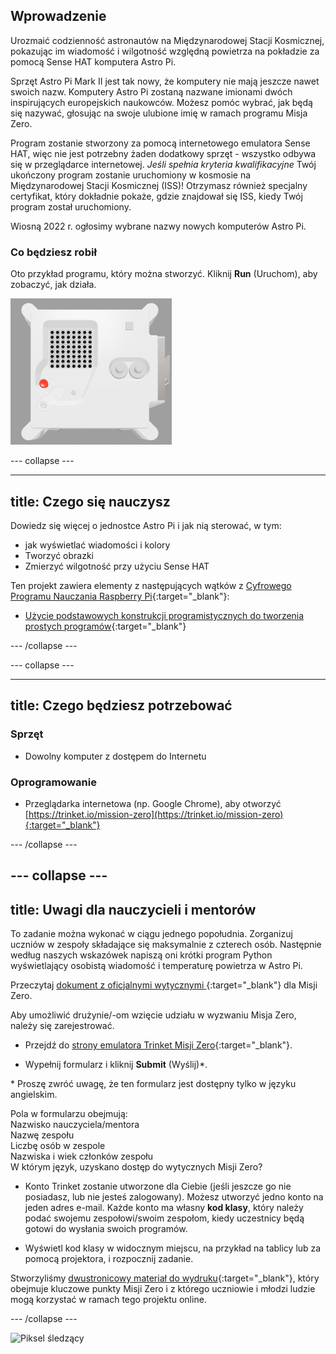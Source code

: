 ## Wprowadzenie

Urozmaić codzienność astronautów na Międzynarodowej Stacji Kosmicznej, pokazując im wiadomość i wilgotność względną powietrza na pokładzie za pomocą Sense HAT komputera Astro Pi.

Sprzęt Astro Pi Mark II jest tak nowy, że komputery nie mają jeszcze nawet swoich nazw. Komputery Astro Pi zostaną nazwane imionami dwóch inspirujących europejskich naukowców. Możesz pomóc wybrać, jak będą się nazywać, głosując na swoje ulubione imię w ramach programu Misja Zero.

Program zostanie stworzony za pomocą internetowego emulatora Sense HAT, więc nie jest potrzebny żaden dodatkowy sprzęt - wszystko odbywa się w przeglądarce internetowej. *Jeśli spełnia kryteria kwalifikacyjne* Twój ukończony program zostanie uruchomiony w kosmosie na Międzynarodowej Stacji Kosmicznej (ISS)! Otrzymasz również specjalny certyfikat, który dokładnie pokaże, gdzie znajdował się ISS, kiedy Twój program został uruchomiony.

Wiosną 2022 r. ogłosimy wybrane nazwy nowych komputerów Astro Pi.


### Co będziesz robił

Oto przykład programu, który można stworzyć. Kliknij **Run** (Uruchom), aby zobaczyć, jak działa.

![Emulator Trinket Sense HAT uruchamia przykładowy program, który przewija wartość wilgotności po matrycy LED, a następnie wyświetla obraz ryby](images/M0_4.gif)


--- collapse ---



---
title: Czego się nauczysz
---

Dowiedz się więcej o jednostce Astro Pi i jak nią sterować, w tym:
+ jak wyświetlać wiadomości i kolory
+ Tworzyć obrazki
+ Zmierzyć wilgotność przy użyciu Sense HAT

Ten projekt zawiera elementy z następujących wątków z [Cyfrowego Programu Nauczania Raspberry Pi](http://rpf.io/curriculum){:target="_blank"}:

+ [Użycie podstawowych konstrukcji programistycznych do tworzenia prostych programów](https://curriculum.raspberrypi.org/programming/creator/){:target="_blank"}

--- /collapse ---

--- collapse ---

---
title: Czego będziesz potrzebować
---

### Sprzęt

+ Dowolny komputer z dostępem do Internetu

### Oprogramowanie

+ Przeglądarka internetowa (np. Google Chrome), aby otworzyć [https://trinket.io/mission-zero](https://trinket.io/mission-zero){:target="_blank"}

--- /collapse ---

--- collapse ---
---
title: Uwagi dla nauczycieli i mentorów
---


To zadanie można wykonać w ciągu jednego popołudnia. Zorganizuj uczniów w zespoły składające się maksymalnie z czterech osób. Następnie według naszych wskazówek napiszą oni krótki program Python wyświetlający osobistą wiadomość i temperaturę powietrza w Astro Pi.

Przeczytaj [dokument z oficjalnymi wytycznymi ](https://astro-pi.org/wp-content/uploads/2018/09/Astro_Pi_Mission_Zero_Guidelines_2018_19_V12_pages.pdf){:target="_blank"} dla Misji Zero.

Aby umożliwić drużynie/-om wzięcie udziału w wyzwaniu Misja Zero, należy się zarejestrować.

+ Przejdź do [strony emulatora Trinket Misji Zero](https://trinket.io/mission-zero){:target="_blank"}.

+ Wypełnij formularz i kliknij **Submit** (Wyślij)\*.

\* Proszę zwróć uwagę, że ten formularz jest dostępny tylko w języku angielskim.

Pola w formularzu obejmują:  
Nazwisko nauczyciela/mentora   
Nazwę zespołu  
Liczbę osób w zespole  
Nazwiska i wiek członków zespołu   
W którym język, uzyskano dostęp do wytycznych Misji Zero?

+ Konto Trinket zostanie utworzone dla Ciebie (jeśli jeszcze go nie posiadasz, lub nie jesteś zalogowany). Możesz utworzyć jedno konto na jeden adres e-mail. Każde konto ma własny **kod klasy**, który należy podać swojemu zespołowi/swoim zespołom, kiedy uczestnicy będą gotowi do wysłania swoich programów.

+ Wyświetl kod klasy w widocznym miejscu, na przykład na tablicy lub za pomocą projektora, i rozpocznij zadanie.

 Stworzyliśmy [dwustronicowy materiał do wydruku](https://astro-pi.org/astro_pi_mission_zero_project_print_out_v10_print/){:target="_blank"}, który obejmuje kluczowe punkty Misji Zero i z którego uczniowie i młodzi ludzie mogą korzystać w ramach tego projektu online.

--- /collapse ---

![Piksel śledzący](https://code.org/api/hour/begin_raspberrypi_astropi.png)
